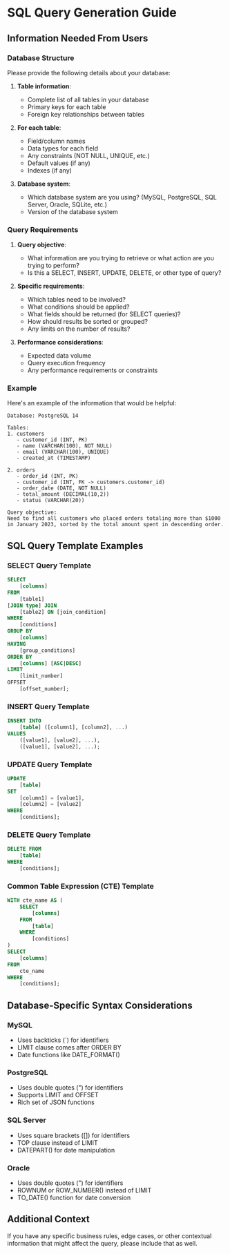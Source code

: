 # SQL Query Generation Guide

## Information Needed From Users

### Database Structure
Please provide the following details about your database:

1. **Table information**:
   - Complete list of all tables in your database
   - Primary keys for each table
   - Foreign key relationships between tables

2. **For each table**:
   - Field/column names
   - Data types for each field
   - Any constraints (NOT NULL, UNIQUE, etc.)
   - Default values (if any)
   - Indexes (if any)

3. **Database system**:
   - Which database system are you using? (MySQL, PostgreSQL, SQL Server, Oracle, SQLite, etc.)
   - Version of the database system

### Query Requirements

1. **Query objective**:
   - What information are you trying to retrieve or what action are you trying to perform?
   - Is this a SELECT, INSERT, UPDATE, DELETE, or other type of query?

2. **Specific requirements**:
   - Which tables need to be involved?
   - What conditions should be applied?
   - What fields should be returned (for SELECT queries)?
   - How should results be sorted or grouped?
   - Any limits on the number of results?

3. **Performance considerations**:
   - Expected data volume
   - Query execution frequency
   - Any performance requirements or constraints

### Example

Here's an example of the information that would be helpful:

```
Database: PostgreSQL 14

Tables:
1. customers
   - customer_id (INT, PK)
   - name (VARCHAR(100), NOT NULL)
   - email (VARCHAR(100), UNIQUE)
   - created_at (TIMESTAMP)

2. orders
   - order_id (INT, PK)
   - customer_id (INT, FK -> customers.customer_id)
   - order_date (DATE, NOT NULL)
   - total_amount (DECIMAL(10,2))
   - status (VARCHAR(20))

Query objective: 
Need to find all customers who placed orders totaling more than $1000 in January 2023, sorted by the total amount spent in descending order.
```

## SQL Query Template Examples

### SELECT Query Template
```sql
SELECT 
    [columns]
FROM 
    [table1]
[JOIN type] JOIN 
    [table2] ON [join_condition]
WHERE 
    [conditions]
GROUP BY 
    [columns]
HAVING 
    [group_conditions]
ORDER BY 
    [columns] [ASC|DESC]
LIMIT 
    [limit_number]
OFFSET 
    [offset_number];
```

### INSERT Query Template
```sql
INSERT INTO 
    [table] ([column1], [column2], ...)
VALUES
    ([value1], [value2], ...),
    ([value1], [value2], ...);
```

### UPDATE Query Template
```sql
UPDATE 
    [table]
SET 
    [column1] = [value1],
    [column2] = [value2]
WHERE 
    [conditions];
```

### DELETE Query Template
```sql
DELETE FROM 
    [table]
WHERE 
    [conditions];
```

### Common Table Expression (CTE) Template
```sql
WITH cte_name AS (
    SELECT 
        [columns]
    FROM 
        [table]
    WHERE 
        [conditions]
)
SELECT 
    [columns]
FROM 
    cte_name
WHERE 
    [conditions];
```

## Database-Specific Syntax Considerations

### MySQL
- Uses backticks (`) for identifiers
- LIMIT clause comes after ORDER BY
- Date functions like DATE_FORMAT()

### PostgreSQL
- Uses double quotes (") for identifiers
- Supports LIMIT and OFFSET
- Rich set of JSON functions

### SQL Server
- Uses square brackets ([]) for identifiers
- TOP clause instead of LIMIT
- DATEPART() for date manipulation

### Oracle
- Uses double quotes (") for identifiers
- ROWNUM or ROW_NUMBER() instead of LIMIT
- TO_DATE() function for date conversion

## Additional Context
If you have any specific business rules, edge cases, or other contextual information that might affect the query, please include that as well.